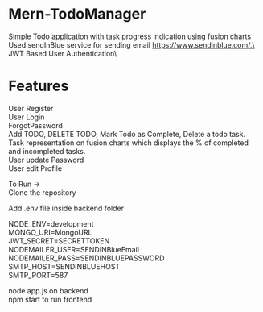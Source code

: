 # Mern-TodoManager 

Simple Todo application with task progress indication using fusion charts\
Used sendInBlue service for sending email https://www.sendinblue.com/.\
JWT Based User Authentication\

# Features
User Register\
User Login\
ForgotPassword\
Add TODO, DELETE TODO, Mark Todo as Complete, Delete a todo task.\
Task representation on fusion charts which displays the % of completed and incompleted tasks.\
User update Password\
User edit Profile


To Run ->\
Clone the repository

Add .env file inside backend folder

NODE_ENV=development\
MONGO_URI=MongoURL\
JWT_SECRET=SECRETTOKEN\
NODEMAILER_USER=SENDINBlueEmail\
NODEMAILER_PASS=SENDINBLUEPASSWORD\
SMTP_HOST=SENDINBLUEHOST\
SMTP_PORT=587

node app.js on backend\
npm start to run frontend



